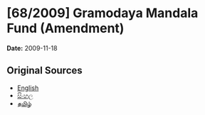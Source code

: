 # [68/2009] Gramodaya Mandala Fund (Amendment)

**Date:** 2009-11-18

## Original Sources

- [English](https://documents.gov.lk/view/acts/2009/11/68-2009_E.pdf)
- [සිංහල](https://documents.gov.lk/view/acts/2009/11/68-2009_S.pdf)
- [தமிழ்](https://documents.gov.lk/view/acts/2009/11/68-2009_T.pdf)
